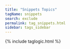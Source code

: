 ```yaml
---
title: "Snippets Topics"
tagName: snippets
search: exclude
permalink: tag_snippets.html
sidebar: tags_sidebar
---
```

{% include taglogic.html %}
